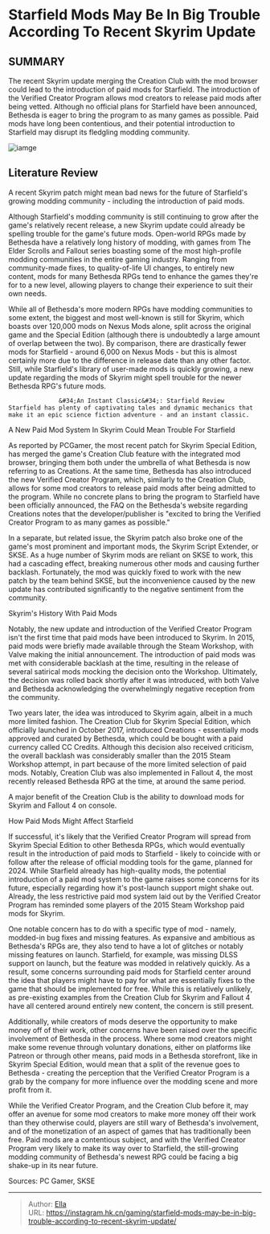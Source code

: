 # Starfield Mods May Be In Big Trouble According To Recent Skyrim Update


## SUMMARY 



  The recent Skyrim update merging the Creation Club with the mod browser could lead to the introduction of paid mods for Starfield.   The introduction of the Verified Creator Program allows mod creators to release paid mods after being vetted. Although no official plans for Starfield have been announced, Bethesda is eager to bring the program to as many games as possible.   Paid mods have long been contentious, and their potential introduction to Starfield may disrupt its fledgling modding community.  

![iamge](https://static1.srcdn.com/wordpress/wp-content/uploads/2023/12/1-starfield-mods-may-be-in-big-trouble-according-to-recent-skyrim-update.png)

## Literature Review

A recent Skyrim patch might mean bad news for the future of Starfield&#39;s growing modding community - including the introduction of paid mods.




Although Starfield&#39;s modding community is still continuing to grow after the game&#39;s relatively recent release, a new Skyrim update could already be spelling trouble for the game&#39;s future mods. Open-world RPGs made by Bethesda have a relatively long history of modding, with games from The Elder Scrolls and Fallout series boasting some of the most high-profile modding communities in the entire gaming industry. Ranging from community-made fixes, to quality-of-life UI changes, to entirely new content, mods for many Bethesda RPGs tend to enhance the games they&#39;re for to a new level, allowing players to change their experience to suit their own needs.




While all of Bethesda&#39;s more modern RPGs have modding communities to some extent, the biggest and most well-known is still for Skyrim, which boasts over 120,000 mods on Nexus Mods alone, split across the original game and the Special Edition (although there is undoubtedly a large amount of overlap between the two). By comparison, there are drastically fewer mods for Starfield - around 6,000 on Nexus Mods - but this is almost certainly more due to the difference in release date than any other factor. Still, while Starfield&#39;s library of user-made mods is quickly growing, a new update regarding the mods of Skyrim might spell trouble for the newer Bethesda RPG&#39;s future mods.

                  &#34;An Instant Classic&#34;: Starfield Review   Starfield has plenty of captivating tales and dynamic mechanics that make it an epic science fiction adventure - and an instant classic.   


 A New Paid Mod System In Skyrim Could Mean Trouble For Starfield 
         




As reported by PCGamer, the most recent patch for Skyrim Special Edition, has merged the game&#39;s Creation Club feature with the integrated mod browser, bringing them both under the umbrella of what Bethesda is now referring to as Creations. At the same time, Bethesda has also introduced the new Verified Creator Program, which, similarly to the Creation Club, allows for some mod creators to release paid mods after being admitted to the program. While no concrete plans to bring the program to Starfield have been officially announced, the FAQ on the Bethesda&#39;s website regarding Creations notes that the developer/publisher is &#34;excited to bring the Verified Creator Program to as many games as possible.&#34;

In a separate, but related issue, the Skyrim patch also broke one of the game&#39;s most prominent and important mods, the Skyrim Script Extender, or SKSE. As a huge number of Skyrim mods are reliant on SKSE to work, this had a cascading effect, breaking numerous other mods and causing further backlash. Fortunately, the mod was quickly fixed to work with the new patch by the team behind SKSE, but the inconvenience caused by the new update has contributed significantly to the negative sentiment from the community.






 Skyrim&#39;s History With Paid Mods 
          

Notably, the new update and introduction of the Verified Creator Program isn&#39;t the first time that paid mods have been introduced to Skyrim. In 2015, paid mods were briefly made available through the Steam Workshop, with Valve making the initial announcement. The introduction of paid mods was met with considerable backlash at the time, resulting in the release of several satirical mods mocking the decision onto the Workshop. Ultimately, the decision was rolled back shortly after it was introduced, with both Valve and Bethesda acknowledging the overwhelmingly negative reception from the community.

Two years later, the idea was introduced to Skyrim again, albeit in a much more limited fashion. The Creation Club for Skyrim Special Edition, which officially launched in October 2017, introduced Creations - essentially mods approved and curated by Bethesda, which could be bought with a paid currency called CC Credits. Although this decision also received criticism, the overall backlash was considerably smaller than the 2015 Steam Workshop attempt, in part because of the more limited selection of paid mods. Notably, Creation Club was also implemented in Fallout 4, the most recently released Bethesda RPG at the time, at around the same period.






A major benefit of the Creation Club is the ability to download mods for Skyrim and Fallout 4 on console.






 How Paid Mods Might Affect Starfield 
          

If successful, it&#39;s likely that the Verified Creator Program will spread from Skyrim Special Edition to other Bethesda RPGs, which would eventually result in the introduction of paid mods to Starfield - likely to coincide with or follow after the release of official modding tools for the game, planned for 2024. While Starfield already has high-quality mods, the potential introduction of a paid mod system to the game raises some concerns for its future, especially regarding how it&#39;s post-launch support might shake out. Already, the less restrictive paid mod system laid out by the Verified Creator Program has reminded some players of the 2015 Steam Workshop paid mods for Skyrim.




One notable concern has to do with a specific type of mod - namely, modded-in bug fixes and missing features. As expansive and ambitious as Bethesda&#39;s RPGs are, they also tend to have a lot of glitches or notably missing features on launch. Starfield, for example, was missing DLSS support on launch, but the feature was modded in relatively quickly. As a result, some concerns surrounding paid mods for Starfield center around the idea that players might have to pay for what are essentially fixes to the game that should be implemented for free. While this is relatively unlikely, as pre-existing examples from the Creation Club for Skyrim and Fallout 4 have all centered around entirely new content, the concern is still present.

Additionally, while creators of mods deserve the opportunity to make money off of their work, other concerns have been raised over the specific involvement of Bethesda in the process. Where some mod creators might make some revenue through voluntary donations, either on platforms like Patreon or through other means, paid mods in a Bethesda storefront, like in Skyrim Special Edition, would mean that a split of the revenue goes to Bethesda - creating the perception that the Verified Creator Program is a grab by the company for more influence over the modding scene and more profit from it.




While the Verified Creator Program, and the Creation Club before it, may offer an avenue for some mod creators to make more money off their work than they otherwise could, players are still wary of Bethesda&#39;s involvement, and of the monetization of an aspect of games that has traditionally been free. Paid mods are a contentious subject, and with the Verified Creator Program very likely to make its way over to Starfield, the still-growing modding community of Bethesda&#39;s newest RPG could be facing a big shake-up in its near future.

Sources: PC Gamer, SKSE



---

> Author: [Ella](https://instagram.hk.cn/)  
> URL: https://instagram.hk.cn/gaming/starfield-mods-may-be-in-big-trouble-according-to-recent-skyrim-update/  

